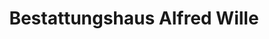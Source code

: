 ---
title: "Bestattungshaus Alfred Wille"
url: /knuellwald/bestattungshaus-alfred-wille/
shop: Bestattungen
---